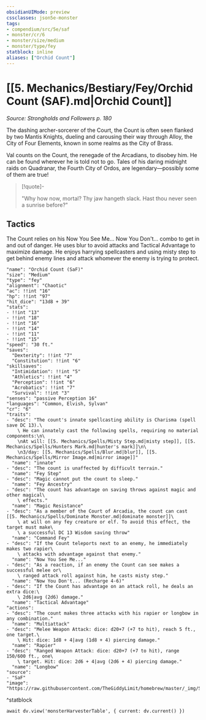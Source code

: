```yaml
---
obsidianUIMode: preview
cssclasses: json5e-monster
tags:
- compendium/src/5e/saf
- monster/cr/6
- monster/size/medium
- monster/type/fey
statblock: inline
aliases: ["Orchid Count"]
---
```

# [[5. Mechanics/Bestiary/Fey/Orchid Count (SAF).md|Orchid Count]]
*Source: Strongholds and Followers p. 180*  

The dashing archer-sorcerer of the Court, the Count is often seen flanked by two Mantis Knights, dueling and carousing their way through Alloy, the City of Four Elements, known in some realms as the City of Brass.

Val counts on the Count, the renegade of the Arcadians, to disobey him. He can be found wherever he is told not to go. Tales of his daring midnight raids on Quadranar, the Fourth City of Ordos, are legendary—possibly some of them are true!

> [!quote]-  
> 
> "Why how now, mortal? Thy jaw hangeth slack. Hast thou never seen a sunrise before?"

## Tactics

The Count relies on his Now You See Me... Now You Don't... combo to get in and out of danger. He uses blur to avoid attacks and Tactical Advantage to maximize damage. He enjoys harrying spellcasters and using misty step to get behind enemy lines and attack whomever the enemy is trying to protect.

```statblock
"name": "Orchid Count (SaF)"
"size": "Medium"
"type": "fey"
"alignment": "Chaotic"
"ac": !!int "16"
"hp": !!int "97"
"hit_dice": "13d8 + 39"
"stats":
- !!int "13"
- !!int "18"
- !!int "16"
- !!int "14"
- !!int "11"
- !!int "15"
"speed": "30 ft."
"saves":
  "Dexterity": !!int "7"
  "Constitution": !!int "6"
"skillsaves":
  "Intimidation": !!int "5"
  "Athletics": !!int "4"
  "Perception": !!int "6"
  "Acrobatics": !!int "7"
  "Survival": !!int "3"
"senses": "passive Perception 16"
"languages": "Common, Elvish, Sylvan"
"cr": "6"
"traits":
- "desc": "The count's innate spellcasting ability is Charisma (spell save DC 13).\
    \ He can innately cast the following spells, requiring no material components:\n\
    \nAt will: [[5. Mechanics/Spells/Misty Step.md|misty step]], [[5. Mechanics/Spells/Hunters Mark.md|hunter's mark]]\n\
    \n3/day: [[5. Mechanics/Spells/Blur.md|blur]], [[5. Mechanics/Spells/Mirror Image.md|mirror image]]"
  "name": "innate"
- "desc": "The count is unaffected by difficult terrain."
  "name": "Fey Step"
- "desc": "Magic cannot put the count to sleep."
  "name": "Fey Ancestry"
- "desc": "The count has advantage on saving throws against magic and other magical\
    \ effects."
  "name": "Magic Resistance"
- "desc": "As a member of the Court of Arcadia, the count can cast [[5. Mechanics/Spells/Dominate Monster.md|dominate monster]]\
    \ at will on any fey creature or elf. To avoid this effect, the target must make\
    \ a successful DC 13 Wisdom saving throw"
  "name": "Command Fey"
- "desc": "If the Count teleports next to an enemy, he immediately makes two rapier\
    \ attacks with advantage against that enemy."
  "name": "Now You See Me..."
- "desc": "As a reaction, if an enemy the Count can see makes a successful melee or\
    \ ranged attack roll against him, he casts misty step."
  "name": "Now You Don't... (Recharge 4-6)"
- "desc": "If the Count has advantage on an attack roll, he deals an extra dice:\
    \ 2d6|avg (2d6) damage."
  "name": "Tactical Advantage"
"actions":
- "desc": "The count makes three attacks with his rapier or longbow in any combination."
  "name": "Multiattack"
- "desc": "Melee Weapon Attack: dice: d20+7 (+7 to hit), reach 5 ft., one target.\
    \ Hit: dice: 1d8 + 4|avg (1d8 + 4) piercing damage."
  "name": "Rapier"
- "desc": "Ranged Weapon Attack: dice: d20+7 (+7 to hit), range 150/600 ft., one\
    \ target. Hit: dice: 2d6 + 4|avg (2d6 + 4) piercing damage."
  "name": "Longbow"
"source":
- "SaF"
"image": "https://raw.githubusercontent.com/TheGiddyLimit/homebrew/master/_img/SaF/tokens/Orchid%20Count.png"
```
^statblock

```dataviewjs
await dv.view('monsterHarvesterTable', { current: dv.current() })
```
